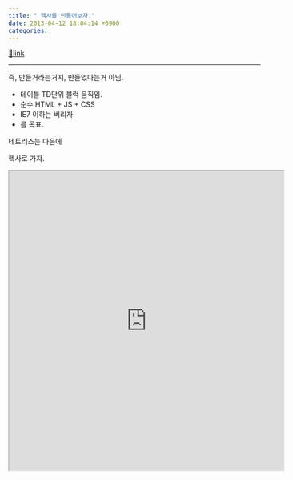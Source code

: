 ```yaml
---
title: " 헥사를 만들어보자."
date: 2013-04-12 18:04:14 +0900
categories: 
---
```

[🔗link](http://www.mins01.com/mh/tech/read/822)
***


즉, 만들거라는거지, 만들었다는거 아님.  


- 테이블 TD단위 블럭 움직임.
- 순수 HTML + JS + CSS
- IE7 이하는 버리자.
- 를 목표.

  




테트리스는 다음에

헥사로 가자.

  
  
<iframe frameborder="1" height="600" src="http://www.mins01.com/web_work/fun/game_hexa/game_hexa.html" style="border-width: 1px;" width="550"></iframe>  

